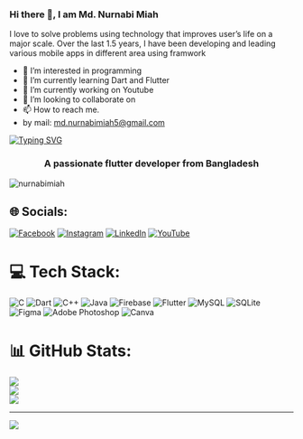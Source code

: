 ### Hi there 👋, I am Md. Nurnabi Miah 

I love to solve problems using technology that improves user’s life on a major scale. Over the last 1.5 years, I have been developing and leading various mobile apps in different area using framwork  

- 👀 I’m interested in programming
- 🌱 I’m currently learning Dart and Flutter   
- 🔭 I’m currently working on Youtube 
- 💞️ I’m looking to collaborate on 
- 📫 How to reach me. 
- by mail: md.nurnabimiah5@gmail.com

[![Typing SVG](https://readme-typing-svg.demolab.com?font=Fira+Code&pause=1000&width=435&lines=A+passionate+flutter+developer+from+Bangladesh)](https://git.io/typing-svg)

<h3 align="center">A passionate flutter developer from Bangladesh</h3>

<p align="left"> <img src="https://komarev.com/ghpvc/?username=nurnabimiah&label=Profile%20views&color=0e75b6&style=flat" alt="nurnabimiah" /> </p>




## 🌐 Socials:
[![Facebook](https://img.shields.io/badge/Facebook-%231877F2.svg?logo=Facebook&logoColor=white)](https://facebook.com/nayon41) [![Instagram](https://img.shields.io/badge/Instagram-%23E4405F.svg?logo=Instagram&logoColor=white)](https://instagram.com/nayon.33) [![LinkedIn](https://img.shields.io/badge/LinkedIn-%230077B5.svg?logo=linkedin&logoColor=white)](https://linkedin.com/in/mdnurnabimiah) [![YouTube](https://img.shields.io/badge/YouTube-%23FF0000.svg?logo=YouTube&logoColor=white)](https://youtube.com/c/UC97KP23OnIsvbC8SwlJGNCA) 

# 💻 Tech Stack:
![C](https://img.shields.io/badge/c-%2300599C.svg?style=for-the-badge&logo=c&logoColor=white) ![Dart](https://img.shields.io/badge/dart-%230175C2.svg?style=for-the-badge&logo=dart&logoColor=white) ![C++](https://img.shields.io/badge/c++-%2300599C.svg?style=for-the-badge&logo=c%2B%2B&logoColor=white) ![Java](https://img.shields.io/badge/java-%23ED8B00.svg?style=for-the-badge&logo=java&logoColor=white) ![Firebase](https://img.shields.io/badge/firebase-%23039BE5.svg?style=for-the-badge&logo=firebase) ![Flutter](https://img.shields.io/badge/Flutter-%2302569B.svg?style=for-the-badge&logo=Flutter&logoColor=white) ![MySQL](https://img.shields.io/badge/mysql-%2300f.svg?style=for-the-badge&logo=mysql&logoColor=white) ![SQLite](https://img.shields.io/badge/sqlite-%2307405e.svg?style=for-the-badge&logo=sqlite&logoColor=white) 	![Figma](https://img.shields.io/badge/figma-%23F24E1E.svg?style=for-the-badge&logo=figma&logoColor=white) ![Adobe Photoshop](https://img.shields.io/badge/adobephotoshop-%2331A8FF.svg?style=for-the-badge&logo=adobephotoshop&logoColor=white) ![Canva](https://img.shields.io/badge/Canva-%2300C4CC.svg?style=for-the-badge&logo=Canva&logoColor=white)
# 📊 GitHub Stats:
![](https://github-readme-stats.vercel.app/api?username=nurnabimiah&theme=dark&hide_border=false&include_all_commits=false&count_private=false)<br/>
![](https://github-readme-streak-stats.herokuapp.com/?user=nurnabimiah&theme=dark&hide_border=false)<br/>
![](https://github-readme-stats.vercel.app/api/top-langs/?username=nurnabimiah&theme=dark&hide_border=false&include_all_commits=false&count_private=false&layout=compact)

---
[![](https://visitcount.itsvg.in/api?id=nurnabimiah&icon=0&color=0)](https://visitcount.itsvg.in)

<!-- Proudly created with GPRM ( https://gprm.itsvg.in ) -->

